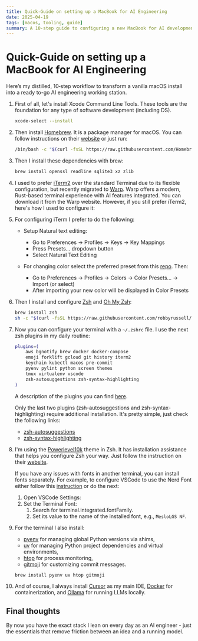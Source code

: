 ```yaml
---
title: Quick-Guide on setting up a MacBook for AI Engineering
date: 2025-04-19
tags: [macos, tooling, guide]
summary: A 10-step guide to configuring a new MacBook for AI development, covering essential tools and terminal setup.
---
```


# Quick-Guide on setting up a MacBook for AI Engineering

Here’s my distilled, 10‑step workflow to transform a vanilla macOS install into a ready to-go AI engineering working station.

<!-- more -->

1. First of all, let's install Xcode Command Line Tools. These tools are the foundation for any type of software development (including DS).

   ```bash
   xcode-select --install
   ```

2. Then install [Homebrew](https://brew.sh). It is a package manager for macOS. You can follow instructions on their [website](https://brew.sh) or just run:

   ```bash
   /bin/bash -c "$(curl -fsSL https://raw.githubusercontent.com/Homebrew/install/HEAD/install.sh)"
   ```

3. Then I install these dependencies with brew:

   ```bash
   brew install openssl readline sqlite3 xz zlib
   ```

4. I used to prefer [iTerm2](https://www.iterm2.com) over the standard Terminal due to its flexible configuration, but recently migrated to [Warp](https://www.warp.dev/). Warp offers a modern, Rust-based terminal experience with AI features integrated. You can download it from the Warp website. However, if you still prefer iTerm2, here's how I used to configure it:

5. For configuring iTerm I prefer to do the following:

   - Setup Natural text editing:

     - Go to Preferences → Profiles → Keys → Key Mappings
     - Press Presets… dropdown button
     - Select Natural Text Editing

   - For changing color select the preferred preset from this [repo](https://github.com/mbadolato/iTerm2-Color-Schemes). Then:
     - Go to Preferences → Profiles → Colors → Color Presets… → Import (or select)
     - After importing your new color will be displayed in Color Presets

6. Then I install and configure [Zsh](https://www.zsh.org) and [Oh My Zsh](https://github.com/robbyrussell/oh-my-zsh):

   ```bash
   brew install zsh
   sh -c "$(curl -fsSL https://raw.githubusercontent.com/robbyrussell/oh-my-zsh/master/tools/install.sh)"
   ```

7. Now you can configure your terminal with a `~/.zshrc` file. I use the next zsh plugins in my daily routine:

   ```bash
   plugins=(
       aws bgnotify brew docker docker-compose
       emoji forklift gcloud git history iterm2
       keychain kubectl macos pre-commit
       pyenv pylint python screen themes
       tmux virtualenv vscode
       zsh-autosuggestions zsh-syntax-highlighting
   )
   ```

   A description of the plugins you can find [here](https://github.com/ohmyzsh/ohmyzsh/wiki/Plugins).

   Only the last two plugins (zsh-autosuggestions and zsh-syntax-highlighting) require additional installation. It's pretty simple, just check the following links:

   - [zsh-autosuggestions](https://github.com/zsh-users/zsh-autosuggestions)
   - [zsh-syntax-highlighting](https://github.com/zsh-users/zsh-syntax-highlighting)

8. I'm using the [Powerlevel10k](https://github.com/romkatv/powerlevel10k) theme in Zsh. It has installation assistance that helps you configure Zsh your way. Just follow the instruction on their [website](https://github.com/romkatv/powerlevel10k).

   If you have any issues with fonts in another terminal, you can install fonts separately.
   For example, to configure VSCode to use the Nerd Font either follow this [instruction](https://github.com/romkatv/powerlevel10k/blob/master/font.md) or do the next:

   1. Open VSCode Settings:
   2. Set the Terminal Font:
      1. Search for terminal.integrated.fontFamily.
      2. Set its value to the name of the installed font, e.g., `MesloLGS NF`.

9. For the terminal I also install:

   - [pyenv](https://github.com/pyenv/pyenv) for managing global Python versions via shims,
   - [uv](https://github.com/astral-sh/uv) for managing Python project dependencies and virtual environments,
   - [htop](https://htop.dev) for process monitoring,
   - [gitmoji](https://gitmoji.dev) for customizing commit messages.

   ```sh
   brew install pyenv uv htop gitmoji
   ```

10. And of course, I always install [Cursor](https://cursor.sh) as my main IDE, [Docker](https://www.docker.com) for containerization, and [Ollama](https://ollama.com) for running LLMs locally.

## Final thoughts

By now you have the exact stack I lean on every day as an AI engineer - just the essentials that remove friction between an idea and a running model.
